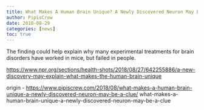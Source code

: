 ```yaml
---
title: What Makes A Human Brain Unique? A Newly Discovered Neuron May Be A Clue
author: PipisCrew
date: 2018-08-29
categories: [news]
toc: true
---
```


The finding could help explain why many experimental treatments for brain disorders have worked in mice, but failed in people.

https://www.npr.org/sections/health-shots/2018/08/27/642255886/a-new-discovery-may-explain-what-makes-the-human-brain-unique

origin - https://www.pipiscrew.com/2018/08/what-makes-a-human-brain-unique-a-newly-discovered-neuron-may-be-a-clue/ what-makes-a-human-brain-unique-a-newly-discovered-neuron-may-be-a-clue